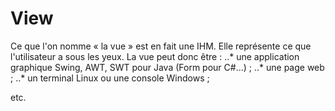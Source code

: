<h1>View</h1>
<p>Ce que l'on nomme « la vue » est en fait une IHM. Elle représente ce que l'utilisateur a sous les yeux. La vue peut donc être :
  ..* une application graphique Swing, AWT, SWT pour Java (Form pour C#…) ;
  ..* une page web ;
  ..* un terminal Linux ou une console Windows ;

etc.
</p>
